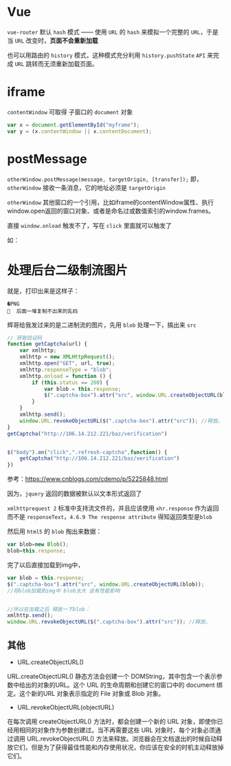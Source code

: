 # Vue

`vue-router` 默认 `hash` 模式 —— 使用 `URL` 的 `hash` 来模拟一个完整的 `URL`，于是当 `URL` 改变时，**页面不会重新加载**

也可以用路由的 `history` 模式，这种模式充分利用 `history.pushState` `API` 来完成 `URL` 跳转而无须重新加载页面。

# iframe 
`contentWindow` 可取得 子窗口的 `document` 对象

```javascript
var x = document.getElementById("myframe");
var y = (x.contentWindow || x.contentDocument);
```

# postMessage
`otherWindow.postMessage(message, targetOrigin, [transfer]);`
即， `otherWindow` 接收一条消息，它的地址必须是 `targetOrigin` 

`otherWindow` 其他窗口的一个引用，比如iframe的contentWindow属性、执行window.open返回的窗口对象、或者是命名过或数值索引的window.frames。

直接 `window.onload` 触发不了，写在 `click` 里面就可以触发了

如：


# 处理后台二级制流图片
就是，打印出来是这样子：
```
�PNG
  后面一堆复制不出来的乱码
```


辉哥给我发过来的是二进制流的图片，先用 `blob` 处理一下，搞出来 `src`

```js
// 获取验证码
function getCaptcha(url) {
    var xmlhttp;
    xmlhttp = new XMLHttpRequest();
    xmlhttp.open("GET", url, true);
    xmlhttp.responseType = "blob";
    xmlhttp.onload = function () {
        if (this.status == 200) {
            var blob = this.response;
            $(".captcha-box").attr("src", window.URL.createObjectURL(blob));
        }
    }
    xmlhttp.send();
    window.URL.revokeObjectURL($(".captcha-box").attr("src")); //释放。
}
getCaptcha("http://106.14.212.221/baz/verification")


$("body").on("click",".refresh-captcha",function() {
    getCaptcha("http://106.14.212.221/baz/verification")
})
```
参考：https://www.cnblogs.com/cdemo/p/5225848.html


因为，`jquery` 返回的数据被默认以文本形式返回了

 `xmlhttprequest 2` 标准中支持流文件的，并且应该使用 `xhr.response` 作为返回 而不是 `responseText`，`4.6.9 The response attribute` 得知返回类型是`blob`
 
 然后用 `html5` 的 `blob` 掏出来数据：
 ```js
 var blob=new Blob(); 
blob=this.response;
 ```
 
 完了以后直接加载到img中，
 ```js
var blob = this.response;
$(".captcha-box").attr("src", window.URL.createObjectURL(blob));
 //将blob加载到img中 blob太大 会有性能影响 
 
 
 //所以在加载之后 释放一下blob：
 xmlhttp.send();
window.URL.revokeObjectURL($(".captcha-box").attr("src")); //释放。
 ```
 
 
 ## 其他
-  URL.createObjectURL()
 
 URL.createObjectURL() 静态方法会创建一个 DOMString，其中包含一个表示参数中给出的对象的URL。这个 URL 的生命周期和创建它的窗口中的 document 绑定。这个新的URL 对象表示指定的 File 对象或 Blob 对象。

-  URL.revokeObjectURL(objectURL)

在每次调用 createObjectURL() 方法时，都会创建一个新的 URL 对象，即使你已经用相同的对象作为参数创建过。当不再需要这些 URL 对象时，每个对象必须通过调用 URL.revokeObjectURL() 方法来释放。浏览器会在文档退出的时候自动释放它们，但是为了获得最佳性能和内存使用状况，你应该在安全的时机主动释放掉它们。
